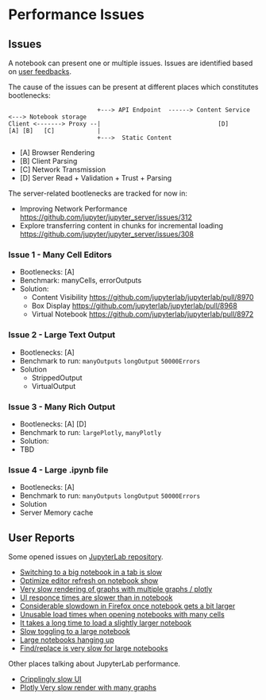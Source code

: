 # Performance Issues

## Issues

A notebook can present one or multiple issues. Issues are identified based on [user feedbacks](#User_Reports).

The cause of the issues can be present at different places which constitutes bootlenecks:

```
                         +---> API Endpoint  ------> Content Service <---> Notebook storage
Client <-------> Proxy --|                                 [D]
[A] [B]   [C]            |                                          
                         +--->  Static Content
```

- [A] Browser Rendering
- [B] Client Parsing
- [C] Network Transmission
- [D] Server Read + Validation + Trust + Parsing

The server-related bootlenecks are tracked for now in:

- Improving Network Performance <https://github.com/jupyter/jupyter_server/issues/312>
- Explore transferring content in chunks for incremental loading <https://github.com/jupyter/jupyter_server/issues/308>

### Issue 1 - Many Cell Editors

- Bootlenecks: [A]
- Benchmark: manyCells, errorOutputs
- Solution:
  - Content Visibility <https://github.com/jupyterlab/jupyterlab/pull/8970>
  - Box Display <https://github.com/jupyterlab/jupyterlab/pull/8968>
  - Virtual Notebook <https://github.com/jupyterlab/jupyterlab/pull/8972>

### Issue 2 - Large Text Output

- Bootlenecks: [A]
- Benchmark to run: `manyOutputs` `longOutput` `50000Errors`
- Solution
  - StrippedOutput
  - VirtualOutput

### Issue 3 - Many Rich Output

- Bootlenecks: [A] [D]
- Benchmark to run: `largePlotly`, `manyPlotly`
- Solution:
 - TBD

### Issue 4 - Large .ipynb file

- Bootlenecks: [A]
- Benchmark to run: `manyOutputs` `longOutput` `50000Errors`
- Solution
 - Server Memory cache

## User Reports

Some opened issues on [JupyterLab repository](https://github.com/jupyterlab/jupyterlab).

- [Switching to a big notebook in a tab is slow](https://github.com/jupyterlab/jupyterlab/issues/4292)  
- [Optimize editor refresh on notebook show](https://github.com/jupyterlab/jupyterlab/pull/5700/files)  
- [Very slow rendering of graphs with multiple graphs / plotly](https://github.com/jupyterlab/jupyterlab/issues/5738)  
- [UI responce times are slower than in notebook](https://github.com/jupyterlab/jupyterlab/issues/7613)  
- [Considerable slowdown in Firefox once notebook gets a bit larger](https://github.com/jupyterlab/jupyterlab/issues/1639)  
- [Unusable load times when opening notebooks with many cells](https://github.com/jupyterlab/jupyterlab/issues/8680)  
- [It takes a long time to load a slightly larger notebook](https://github.com/jupyterlab/jupyterlab/issues/5457)  
- [Slow toggling to a large notebook](https://github.com/jupyterlab/jupyterlab/issues/2639)  
- [Large notebooks hanging up](https://github.com/jupyterlab/jupyterlab/issues/6353)  
- [Find/replace is very slow for large notebooks](https://github.com/jupyterlab/jupyterlab/issues/6756)  

Other places talking about JupyterLab performance.

- [Cripplingly slow UI](https://discourse.jupyter.org/t/cripplingly-slow-ui-am-i-the-only-one/5351)  
- [Plotly Very slow render with many graphs](https://community.plotly.com/t/plotly-notebook-very-slow-render-with-many-graphs/16861/11)  
